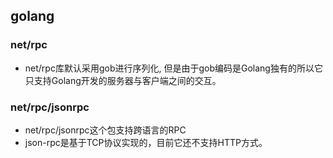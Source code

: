 ## golang 
### net/rpc
- net/rpc库默认采用gob进行序列化, 但是由于gob编码是Golang独有的所以它只支持Golang开发的服务器与客户端之间的交互。

### net/rpc/jsonrpc
- net/rpc/jsonrpc这个包支持跨语言的RPC
- json-rpc是基于TCP协议实现的，目前它还不支持HTTP方式。
